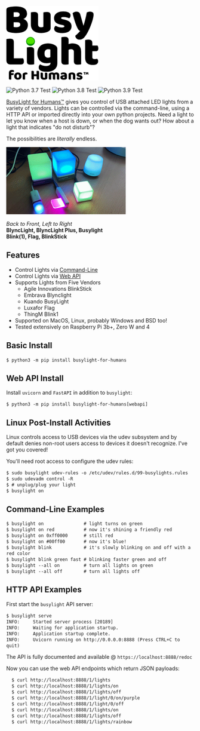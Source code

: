 ![BusyLight Project Logo][1]

![Python 3.7 Test][37] ![Python 3.8 Test][38] ![Python 3.9 Test][39]

[BusyLight for Humans™][0] gives you control of USB attached LED
lights from a variety of vendors. Lights can be controlled via
the command-line, using a HTTP API or imported directly into your own
python projects. Need a light to let you know when a host is down, or
when the dog wants out? How about a light that indicates "do not disturb"?

The possibilities are _literally_ endless.

![All Supported Lights][DemoGif]

<em>Back to Front, Left to Right</em> <br>
<b>BlyncLight, BlyncLight Plus, Busylight</b> <br>
<b>Blink(1), Flag, BlinkStick</b>

## Features
- Control Lights via [Command-Line][BUSYLIGHT.1]
- Control Lights via [Web API][WEBAPI]
- Supports Lights from Five Vendors
  * Agile Innovations BlinkStick 
  * Embrava Blynclight
  * Kuando BusyLight
  * Luxafor Flag
  * ThingM Blink1
- Supported on MacOS, Linux, probably Windows and BSD too!
- Tested extensively on Raspberry Pi 3b+, Zero W and 4

## Basic Install 

```console
$ python3 -m pip install busylight-for-humans 
```

## Web API Install

Install `uvicorn` and `FastAPI` in addition to `busylight`:

```console
$ python3 -m pip install busylight-for-humans[webapi]
```

## Linux Post-Install Activities
Linux controls access to USB devices via the udev subsystem and by default denies non-root users access to devices it doesn't recognize. I've got you covered!

You'll need root access to configure the udev rules:

```console
$ sudo busylight udev-rules -o /etc/udev/rules.d/99-busylights.rules
$ sudo udevadm control -R
$ # unplug/plug your light
$ busylight on
```

## Command-Line Examples

```console
$ busylight on               # light turns on green
$ busylight on red           # now it's shining a friendly red
$ busylight on 0xff0000      # still red
$ busylight on #00ff00       # now it's blue!
$ busylight blink            # it's slowly blinking on and off with a red color
$ busylight blink green fast # blinking faster green and off
$ busylight --all on         # turn all lights on green
$ busylight --all off        # turn all lights off
```

## HTTP API Examples

First start the `busylight` API server:
```console
$ busylight serve
INFO:     Started server process [20189]
INFO:     Waiting for application startup.
INFO:     Application startup complete.
INFO:     Uvicorn running on http://0.0.0.0:8888 (Press CTRL+C to quit)
```

The API is fully documented and available @ `https://localhost:8888/redoc`


Now you can use the web API endpoints which return JSON payloads:

```console
  $ curl http://localhost:8888/1/lights
  $ curl http://localhost:8888/1/lights/on
  $ curl http://localhost:8888/1/lights/off
  $ curl http://localhost:8888/1/light/0/on/purple
  $ curl http://localhost:8888/1/light/0/off
  $ curl http://localhost:8888/1/lights/on
  $ curl http://localhost:8888/1/lights/off
  $ curl http://localhost:8888/1/lights/rainbow
```

[0]: https://pypi.org/project/busylight-for-humans/
[1]: https://github.com/JnyJny/busylight/blob/master/docs/assets/BusyLightLogo.png
[BUSYLIGHT.1]: https://github.com/JnyJny/busylight/blob/master/docs/busylight.1.md
[WEBAPI]: https://github.com/JnyJny/busylight/blob/master/docs/busylight_api.pdf

[37]: https://github.com/JnyJny/busylight/workflows/Python%203.7/badge.svg
[38]: https://github.com/JnyJny/busylight/workflows/Python%203.8/badge.svg
[39]: https://github.com/JnyJny/busylight/workflows/Python%203.9/badge.svg

[DemoGif]: https://github.com/JnyJny/busylight/raw/master/demo/demo.gif
